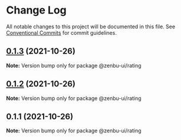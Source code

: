 # Change Log

All notable changes to this project will be documented in this file.
See [Conventional Commits](https://conventionalcommits.org) for commit guidelines.

## [0.1.3](https://github.com/KodepandaID/zenbu-ui/compare/@zenbu-ui/rating@0.1.2...@zenbu-ui/rating@0.1.3) (2021-10-26)

**Note:** Version bump only for package @zenbu-ui/rating





## [0.1.2](https://github.com/KodepandaID/zenbu-ui/compare/@zenbu-ui/rating@0.1.1...@zenbu-ui/rating@0.1.2) (2021-10-26)

**Note:** Version bump only for package @zenbu-ui/rating





## 0.1.1 (2021-10-26)

**Note:** Version bump only for package @zenbu-ui/rating
